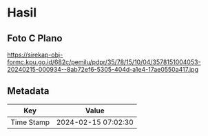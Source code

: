 # Hasil

## Foto C Plano

https://sirekap-obj-formc.kpu.go.id/682c/pemilu/pdpr/35/78/15/10/04/3578151004053-20240215-000934--8ab72ef6-5305-404d-a1e4-17ae0550a417.jpg


## Metadata

| Key        | Value               |
| ---------- | ------------------- |
| Time Stamp | 2024-02-15 07:02:30 |



